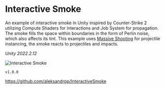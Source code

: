 # Interactive Smoke
An example of interactive smoke in Unity inspired by Counter-Strike 2 utilizing Compute Shaders for interactions and Job System for propagation. The smoke fills the space within boundaries in the form of Perlin noise, which also affects its tint. This example uses [Massive Shooting](https://github.com/aleksandrpp/MassiveShooting) for projectile instancing, the smoke reacts to projectiles and impacts.

_Unity 2022.2.12_

![Interactive Smoke](Media/Smoke.gif)

`v1.0.0`
<br>

https://github.com/aleksandrpp/InteractiveSmoke